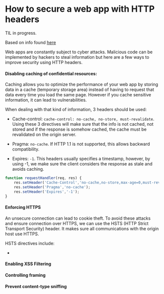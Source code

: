 # How to secure a web app with HTTP headers

TIL in progress.

Based on info found [here](https://www.smashingmagazine.com/2017/04/secure-web-app-http-headers/)

Web apps are constantly subject to cyber attacks. Malicious code can be implemented by hackers to steal information but here are a few ways to improve security using HTTP headers.

#### Disabling caching of confidential resources:

Caching allows you to optimize the performance of your web app by storing data in a cache (temporary storage area) instead of having to request that data every time you load the same page.
However if you cache sensitive information, it can lead to vulnerabilities.

When dealing with that kind of information, 3 headers should be used:

* Cache-control: `cache-control: no-cache, no-store, must-revalidate`. Using these 3 directives will make sure that the info is not cached, not stored and if the response is somehow cached, the cache must be revalidated on the origin server.

* Pragma: `no-cache`. If HTTP 1.1 is not supported, this allows backward compatibility.

* Expires: `-1`. This headers usually specifies a timestamp, however, by using -1, we make sure the client considers the response as stale and avoids caching.

```javascript
function requestHandler(req, res) {
	res.setHeader('Cache-Control','no-cache,no-store,max-age=0,must-revalidate');
	res.setHeader('Pragma','no-cache');
	res.setHeader('Expires','-1');
}
```

#### Enforcing HTTPS

An unsecure connection can lead to cookie theft.
To avoid these attacks and ensure connection over HTTPS, we can use the HSTS (HTTP Strict Transport Security) header. It makes sure all communications with the origin host use HTTPS.

HSTS directives include:

*


#### Enabling XSS Filtering

#### Controlling framing

#### Prevent content-type sniffing
